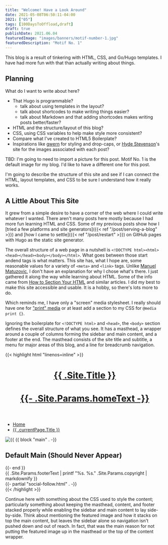 ```yaml
---
title: "Welcome! Have a Look Around"
date: 2021-05-08T06:50:11-04:00
2021: ["05"]
tags: [100DaysToOffload,draft]
draft: true
publishDate: 2021.06.04
featuredImage: "images/banners/motif-number-1.jpg"
featuredDescription: "Motif No. 1"
---
```

This blog is a result of tinkering with HTML, CSS, and Go/Hugo templates. I have had more fun with that than actually writing about things.

## Planning

What do I want to write about here?

- That Hugo is programmable?
  - talk about using templates in the layout?
  - talk about shortcodes to make writing things easier?
  - talk about Markdown and that adding shortcodes makes writing posts better/faster?
- HTML and the structure/layout of this blog?
- CSS, using CSS variables to help make style more consistent?
- Compare what I've created to HTML5 Boilerplate?
- Inspirations like [gwern](https://gwern.net) for styling and drop-caps, or [Hyde Stevenson](https://lazybear.io/)'s site for the images associated with each post?

TBD: I'm going to need to import a picture for this post. Motif No. 1 is the default image for my blog. I'd like to have a different one for this post.

I'm going to describe the structure of this site and see if I can connect the HTML, layout templates, and CSS to be sure I understand how it really works.

## A Little About This Site

It grew from a simple desire to have a corner of the web where I could write whatever I wanted. There aren't many posts here mostly because I had more fun learning HTML and CSS. Some of my previous posts show how I [tried a few platforms and site generators]({{< ref "/post/serving-a-blog" >}}) and [how I came to settle]({{< ref "/post/restart" >}}) on GitHub pages with Hugo as the static site generator.

The overall structure of a web page in a nutshell is `<!DOCTYPE html><html><head></head><body></body></html>`. What goes between those start andend tags is what matters. This site has, what I hope are, some reasonable values for a variety of `<meta>` and `<link>` tags. Unlike [Manuel Matuzovic](https://www.matuzo.at/blog/html-boilerplate/), I don't have an explanation for why I chose what's there. I just gathered it along the way while learning about HTML. Some of the info came from [How to Section Your HTML](https://css-tricks.com/how-to-section-your-html/) and similar articles. I did my best to make this site accessible and usable. It is a hobby, so there's lots more to do.

Which reminds me, I have only a "screen" media stylesheet. I really should have one for ["print" media](https://www.matuzo.at/blog/i-totally-forgot-about-print-style-sheets/) or at least add a section to my CSS for `@media print {}`.

Ignoring the boilerplate for `<!DOCTYPE html>` and `<head>`, the `<body>` section defines the overall structure of what you see. It has a masthead, a wrapper around a couple of columns forming the sidebar and main content, and a footer at the end. The masthead consists of the site title and subtitle, a menu for major areas of this blog, and a line for breadcrumb navigation.

{{< highlight html "linenos=inline" >}}
<body>
  <div class="masthead">
    <header class="main-head">
      <div class="title-content">
        <h1 class="siteTitle"><a href="{{ .Site.BaseURL }}">{{ .Site.Title }}</a></h1>
        <h1 class="siteSubTitle"><a href="https://blacklivesmatter.com/" target="_blank">{{- .Site.Params.homeText -}}</a></h1>
      </div>
    </header>
    <nav class="main-nav">
      <div class="main-nav__items">
        <!--template code to extract menu items from config.toml -->
      </div>
    </nav>
    <nav class="nav-breadcrumbs" aria-label="Breadcrumb">
      <ul class="crumb-trail">
        <li class="crumb">
          <a class="crumb-link" href="/">Home</a>
        </li>
        <!--
          more template code to recursively add the following list item to the
          breadcrumb trail based on the path to the current page.
        -->
        <li class="crumb">
          <a class="crumb-link" href="{{ .currentPage.Permalink }}">{{ .currentPage.Title }}</a>
        </li>
      </ul>
    </nav>
  </div>
  <div class="wrapper-content">
    <div class="sidebar-content">
    </div>
    <main class="main-content">
      <img class="featured-image" src="{{.Site.BaseURL}}{{ $featuredImage }}" alt={{ $featuredDescription }}>
      {{ block "main" . -}}
      <h2>Default Main (Should Never Appear)</h2>
      {{- end }}
    </main>
    <div class="wrapper-footer">
      <footer class="main-footer">
        <div class="container">
          {{ .Site.Params.footerText | printf "%s. %s." .Site.Params.copyright | markdownify }}
            <div class="social">
              {{- partial "social-follow.html" . -}}
            </div>
        </div>
      </footer>
      <!--
        optional scripts that can wait to load until the end, like
        <script type="type/x-mathjax-config">...</script>
      -->
    </div>
</body>
{{< /highlight >}}

Continue here with something about the CSS used to style the content; particularly something about keeping the masthead, content, and footer stacked properly while enabling the sidebar and main content to lay side-by-side. Think about mentioning the featured image and how it stacks on top the main content, but leaves the sidebar alone so navigation isn't pushed down and out of reach. In fact, that was the main reason for not putting the featured image up in the masthead or the top of the content wrapper.
